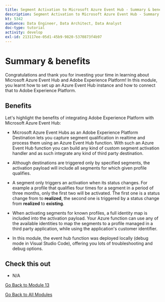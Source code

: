 ```yaml
---
title: Segment Activation to Microsoft Azure Event Hub - Summary & benefits
description: Segment Activation to Microsoft Azure Event Hub - Summary & benefits
kt: 5342
audience: Data Engineer, Data Architect, Data Analyst
doc-type: tutorial
activity: develop
exl-id: 213117ee-05d1-45b9-9820-5370873f4b97
---
```

# Summary & benefits

Congratulations and thank you for investing your time in learning about Microsoft Azure Event Hub and Adobe Experience Platform! 
In this module, you learnt how to set up an Azure Event Hub instance and how to connect that to Adobe Experience Platform.

## Benefits

Let's highlight the benefits of integrating Adobe Experience Platform with Microsoft Azure Event Hub:

- Microsoft Azure Event Hubs as an Adobe Experience Platform Destination lets you capture segment qualification in realtime and process them using an Azure Event Hub function. With such an Azure Event Hub function you can build any kind of custom segment activation handler and as such integrate any kind of third party destination.

- Although destinations are triggered only by specified segments, the activation payload will include all segments for which given profile qualifies.

- A segment only triggers an activation when its status changes. For example a profile that qualifies four times for a segment in a period of three months, only the first two will be activated. The first one is a status change from to **realized**, the second one is triggered by a status change from **realized** to **existing**.

- When activating segments for known profiles, a full identity map is included into the activation payload. Your Azure function can use any of the available identities to map the segments to a profile managed in a third party application, while using the application's customer identifier.

- In this module, the event hub function was deployed locally (debug mode in Visual Studio Code), offering you lots of troubleshooting and debug options.

## Check this out

- N/A

[Go Back to Module 13](./segment-activation-microsoft-azure-eventhub.md)

[Go Back to All Modules](./../../overview.md)
